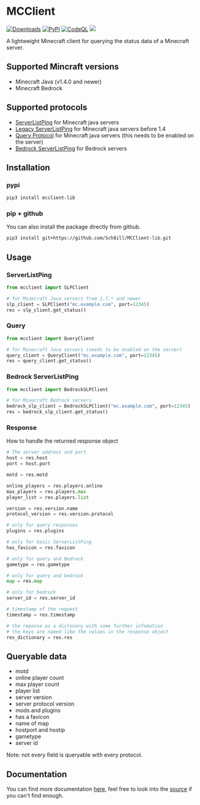 # MCClient

[![Downloads](https://static.pepy.tech/badge/mcclient-lib)](https://pepy.tech/project/mcclient-lib)
[![PyPI](https://img.shields.io/pypi/v/mcclient-lib?color=green&label=PyPI%20package)](https://pypi.org/project/mcclient-lib/)
[![CodeQL](https://cdn.djstomp.net/img/codeql.svg)](https://github.com/Sch8ill/MCClient-lib/actions/workflows/codeql.yml)
![](https://cdn.djstomp.net/img/safety.svg)

A lightweight Minecraft client for querying the status data of a Minecraft server.

## Supported Mincraft versions

* Minecraft Java (v1.4.0 and newer)
* Minecraft Bedrock

## Supported protocols

* [ServerListPing](https://wiki.vg/Server_List_Ping "wiki.vg/Server_List_Ping") for Minecraft java servers
* [Legacy ServerListPing](https://wiki.vg/Server_List_Ping#1.4_to_1.5 "wiki.vg/Server_List_Ping#1.4_to_1.5") for Minecraft java servers before 1.4
* [Query Protocol](https://wiki.vg/Query "wiki.vg/Query") for Minecraft java servers (this needs to be enabled on the server)
* [Bedrock ServerListPing](https://wiki.vg/Raknet_Protocol#Unconnected_Ping "wiki.vg/Raknet_Protocol#Unconnected_Ping") for Bedrock servers

## Installation

### pypi

```bash
pip3 install mcclient-lib
```

### pip + github

 You can also install the package directly from github.

 ```bash
 pip3 install git+https://github.com/Sch8ill/MCClient-lib.git
 ```

## Usage

### ServerListPing

```python
from mcclient import SLPClient

# for Minecraft Java servers from 1.7.* and newer
slp_client = SLPClient("mc.example.com", port=12345)
res = slp_client.get_status()
 ```

### Query

```python
from mcclient import QueryClient

# for Minecraft Java servers (needs to be enabled on the server)
query_client = QueryClient("mc.example.com", port=12345)
res = query_client.get_status()
```

### Bedrock ServerListPing

```python
from mcclient import BedrockSLPClient

# for Minecraft Bedrock servers
bedrock_slp_client = BedrockSLPClient("mc.example.com", port=12345)
res = bedrock_slp_client.get_status()
```

### Response

How to handle the returned response object

```python
# The server address and port
host = res.host
port = host.port

motd = res.motd

online_players = res.players.online
max_players = res.players.max
player_list = res.players.list

version = res.version.name
protocol_version = res.version.protocol

# only for query responses
plugins = res.plugins

# only for basic ServerListPing
has_favicon = res.favicon

# only for query and Bedrock
gametype = res.gametype

# only for query and bedrock
map = res.map

# only for bedrock
server_id = res.server_id

# timestamp of the request
timestamp = res.timestamp

# the reponse as a dictonary with some further infomation
# the keys are named like the values in the response object
res_dictionary = res.res
```

## Queryable data

* motd
* online player count
* max player count
* player list
* server version
* server protocol version
* mods and plugins
* has a favicon
* name of map
* hostport and hostip
* gametype
* server id

Note: not every field is queryable with every protocol.

## Documentation

You can find more documentation [here](https://github.com/Sch8ill/MCClient-lib/blob/master/docs.md "/docs.md"), feel free to look into the [source](https://github.com/Sch8ill/MCClient-lib "github.com/Sch8ill/MCClient-lib") if you can't find enough.
